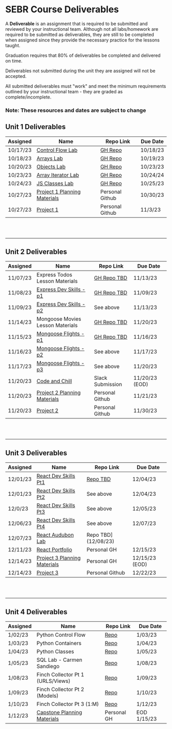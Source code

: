 
# SEBR Course Deliverables

A **Deliverable** is an assignment that is required to be submitted and reviewed by your instructional team.  Although not all labs/homework are required to be submitted as deliverables, they are still to be completed when assigned since they provide the necessary practice for the lessons taught.

Graduation requires that 80% of deliverables be completed and delivered on time.

Deliverables not submitted during the unit they are assigned will not be accepted.

All submitted deliverables must "work" and meet the minimum requirements outlined by your instructional team - they are graded as complete/incomplete.

### Note: These resources and dates are subject to change

## Unit 1 Deliverables
| Assigned | Name | Repo Link | Due Date |
|--|--|--|--|
| 10/17/23  | [Control Flow Lab](https://github.com/SEIR-1016-EC/HW1-JS-Control-Flow)  | [GH Repo](https://github.com/SEIR-1016-EC/HW1-JS-Control-Flow)  | 10/18/23  |
| 10/18/23  | [Arrays Lab](wsjoshua/SEIR-Student-Resources/blob/main/Unit_1/02-js-fundamentals/2.3.1-js-arrays-lab.md)  | [GH Repo](https://github.com/SEIR-1016-EC/HW2-Array-Practice-Lab)  | 10/19/23  |
| 10/20/23  | [Objects Lab](https://git.generalassemb.ly/wsjoshua/SEIR-Student-Resources/blob/main/Unit_1/02-js-fundamentals/2.7.1-js-objects-lab.md)  | [GH Repo](https://github.com/SEIR-1016-EC/HW4-Objects-Lab) | 10/23/23  |
| 10/23/23  | [Array Iterator Lab](https://git.generalassemb.ly/wsjoshua/SEIR-Student-Resources/blob/main/Unit_1/07-js-continued/7.4.1-array-iterator-methods-lab.md) | [GH Repo](https://github.com/SEIR-1016-EC/HW5-Array-Iterator-Lab) | 10/24/24  |
| 10/24/23  | [JS Classes Lab](https://github.com/SEIR-1016-EC/HW-6-Classes-Lab) | [GH Repo](https://github.com/SEIR-1016-EC/HW-6-Classes-Lab) | 10/25/23  |
| 10/27/23  | [Project 1 Planning Materials](https://git.generalassemb.ly/wsjoshua/SEIR-Student-Resources/blob/main/Unit_1/project-1/project-1-requirements.md) | Personal Github | 10/30/23 |
| 10/27/23  | [Project 1 ](https://git.generalassemb.ly/wsjoshua/SEIR-Student-Resources/blob/main/Unit_1/project-1/project-1-requirements.md#technical-requirements) | Personal Github | 11/3/23 |


<br><br><hr>

## Unit 2 Deliverables
| Assigned | Name | Repo Link|Due Date|
|--|--|--|--|
| 11/07/23| Express Todos Lesson Materials | [GH Repo TBD]()| 11/13/23|
| 11/08/23 | [Express Dev Skills - p1](https://git.generalassemb.ly/wsjoshua/SEIR-Student-Resources/blob/main/Unit_2/3-express-framework/3.3.1-dev-skills-lab-part-1.md) | [GH Repo TBD]() | 11/09/23  |
| 11/09/23 | [Express Dev Skills - p2](https://git.generalassemb.ly/wsjoshua/SEIR-Student-Resources/blob/main/Unit_2/3-express-framework/3.5.1-dev-skills-lab-part-2.md) | See above | 11/13/23 |
| 11/14/23 | Mongoose Movies Lesson Materials | [GH Repo TBD]()| 11/20/23 |
| 11/15/23 | [Mongoose Flights - p1](https://git.generalassemb.ly/wsjoshua/SEIR-Student-Resources/blob/main/Unit_2/8-mongoose/8.1.2-mongoose-flights-lab-part-1.md) | [GH Repo TBD]() | 11/16/23 |
| 11/16/23 | [Mongoose Flights - p2](https://git.generalassemb.ly/wsjoshua/SEIR-Student-Resources/blob/main/Unit_2/8-mongoose/8.2.1-mongoose-flights-lab-part-2.md) | See above | 11/17/23 |
| 11/17/23 | [Mongoose Flights - p3](https://git.generalassemb.ly/wsjoshua/SEIR-Student-Resources/blob/main/Unit_2/8-mongoose/8.4.1-mongoose-flights-lab-part-3.md) | See above | 11/20/23  |
| 11/20/23 | [Code and Chill](https://github.com/SEIR-1016-EC/DL11-Express-MEN-Code-and-Chill) | Slack Submission | 11/20/23 (EOD)|
| 11/20/23  | [Project 2 Planning Materials](https://git.generalassemb.ly/wsjoshua/SEIR-Student-Resources/blob/main/Unit_2/project-2/project-2.md#planning--presentation-requirements) | Personal Github | 11/21/23 |
| 11/20/23  | [Project 2 ](https://git.generalassemb.ly/wsjoshua/SEIR-Student-Resources/blob/main/Unit_2/project-2/project-2.md#technical-requirements) | Personal Github | 11/30/23 |


<br><br><hr>

## Unit 3 Deliverables
| Assigned | Name | Repo Link|Due Date|
|--|--|--|--|
| 12/01/23 | [ React Dev Skills Pt1 ]() | [Repo TBD]() | 12/04/23  |
| 12/01/23 | [ React Dev Skills Pt2 ]() | See above | 12/04/23 |
| 12/0/23 | [ React Dev Skills Pt3 ]() | See above | 12/05/23 |
| 12/06/23 | [ React Dev Skills Pt4 ]() | See above | 12/07/23 |
| 12/07/23 | [ React Audubon Lab ]() |Repo TBD](12/08/23)|
| 12/11/23 | [ React Portfolio ]() | Personal GH | 12/15/23 |
| 12/14/23 | [ Project 3 Planning Materials ]() | Personal GH | 12/15/23 (EOD)|
| 12/14/23  | [ Project 3 ]() | Personal Github | 12/22/23 |

<br><br><hr>

## Unit 4 Deliverables
| Assigned | Name | Repo Link|Due Date|
|--|--|--|--|
|1/02/23| Python Control Flow| [Repo]() |1/03/23|
|1/03/23| Python Containers| [Repo]() |1/04/23|
|1/04/23| Python Classes| [Repo]() |1/05/23|
|1/05/23| SQL Lab - Carmen Sandiego | [Repo]() |1/08/23|
|1/08/23| Finch Collector Pt 1 (URLS/Views) | [Repo]() |1/09/23|
|1/09/23| Finch Collector Pt 2 (Models) | [Repo]() |1/10/23|
|1/10/23| Finch Collector Pt 3 (1:M) | [Repo]() |1/12/23|
| 1/12/23 | [ Capstone Planning Materials]() | Personal GH |EOD 1/15/23 |
